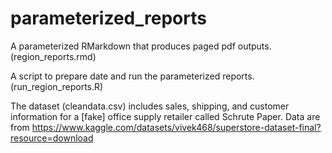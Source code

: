 # parameterized_reports

A parameterized RMarkdown that produces paged pdf outputs. (region_reports.rmd)

A script to prepare date and run the parameterized reports. (run_region_reports.R)

The dataset (cleandata.csv) includes sales, shipping, and customer information for a [fake] office supply retailer called Schrute Paper. Data are from https://www.kaggle.com/datasets/vivek468/superstore-dataset-final?resource=download
